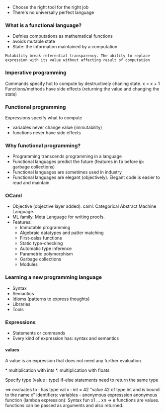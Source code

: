 - Choose the right tool for the right job
- There's no universally perfect language

### What is a functional language?

- Defnies computations as mathematical functions
- avoids mutable state
- State: the information maintained by a computation

`Mutability break referential transparency. The ability to replace expression with its value without affecting result of computation`

### Imperative programming

Commands specify hot to compute by destructively chaning state.
x = x + 1
Functions/methods have side effects (returning the value and changing the state)

### Functional programming

Expressions specify what to compute

- variables never change value (immutability)
- functions never have side effects

### Why functional programming?

- Programming transcends programming in a language
- Functional languages predict the future (features in fp before ip: garbage collections)
- Functional languages are sometimes used in industry
- Functional languages are elegant (objectively). Elegant code is easier to read and maintain

### OCaml

- Objective (objective layer added). caml: Categorical Abstract Machine Language.
- ML family. Meta Language for writing proofs.
- Features:
  - Immutable programming
  - Algebraic datatypes and patter matching
  - First-calss functions
  - Static type-checking
  - Automatic type inference
  - Parametric polymorphism
  - Garbage collections
  - Modules

### Learning a new programming language

- Syntax
- Semantics
- Idioms (patterns to express thoughts)
- Libraries
- Tools

### Expressions

- Statements or commands
- Every kind of expression has: syntax and semantics

#### values

A value is an expression that does not need any further evaluation.

\* multiplication with ints
\*. multiplication with floats

Specify type (value : type)
if-else statements need to return the same type

==> evaluates to
: has type
val x : int = 42 "value 42 of type int and is bound to the name x"
identifiers: variables
\- anonymous expresssion
anonymous function (lambda expression): Syntax fun x1 ... xn -> e
functions are values. functions can be passed as arguments and also returned.
